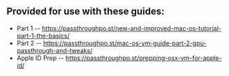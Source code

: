 ## Provided for use with these guides:
* Part 1 -- https://passthroughpo.st/new-and-improved-mac-os-tutorial-part-1-the-basics/
* Part 2 -- https://passthroughpo.st/mac-os-vm-guide-part-2-gpu-passthrough-and-tweaks/
* Apple ID Prep -- https://passthroughpo.st/prepping-osx-vm-for-apple-id/
